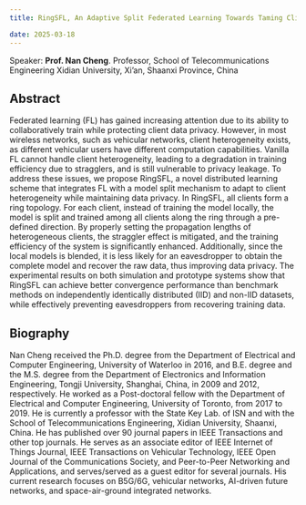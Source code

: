 ```yaml
---
title: RingSFL, An Adaptive Split Federated Learning Towards Taming Client Heterogeneity @2025.3.18

date: 2025-03-18
---
```


Speaker: **Prof. Nan Cheng**. Professor, School of Telecommunications Engineering Xidian University, Xi’an, Shaanxi Province, China 

<!--more-->


## Abstract 

Federated learning (FL) has gained increasing attention due to its ability to collaboratively train while protecting client data privacy. However, in most wireless networks, such as vehicular networks, client heterogeneity exists, as different vehicular users have different computation capabilities. Vanilla FL cannot handle client heterogeneity, leading to a degradation in training efficiency due to stragglers, and is still vulnerable to privacy leakage. To address these issues, we propose RingSFL, a novel distributed learning scheme that integrates FL with a model split mechanism to adapt to client heterogeneity while maintaining data privacy. In RingSFL, all clients form a ring topology. For each client, instead of training the model locally, the model is split and trained among all clients along the ring through a pre-defined direction. By properly setting the propagation lengths of heterogeneous clients, the straggler effect is mitigated, and the training efficiency of the system is significantly enhanced. Additionally, since the local models is blended, it is less likely for an eavesdropper to obtain the complete model and recover the raw data, thus improving data privacy. The experimental results on both simulation and prototype systems show that RingSFL can achieve better convergence performance than benchmark methods on independently identically distributed (IID) and non-IID datasets, while effectively preventing eavesdroppers from recovering training data.

## Biography

 
Nan Cheng received the Ph.D. degree from the Department of Electrical and Computer Engineering, University of Waterloo in 2016, and B.E. degree and the M.S. degree from the Department of Electronics and Information Engineering, Tongji University, Shanghai, China, in 2009 and 2012, respectively. He worked as a Post-doctoral fellow with the Department of Electrical and Computer Engineering, University of Toronto, from 2017 to 2019. He is currently a professor with the State Key Lab. of ISN and with the School of Telecommunications Engineering, Xidian University, Shaanxi, China. He has published over 90 journal papers in IEEE Transactions and other top journals. He serves as an associate editor of IEEE Internet of Things Journal, IEEE Transactions on Vehicular Technology, IEEE Open Journal of the Communications Society, and Peer-to-Peer Networking and Applications, and serves/served as a guest editor for several journals. His current research focuses on B5G/6G, vehicular networks, AI-driven future networks, and space-air-ground integrated networks. 
 


